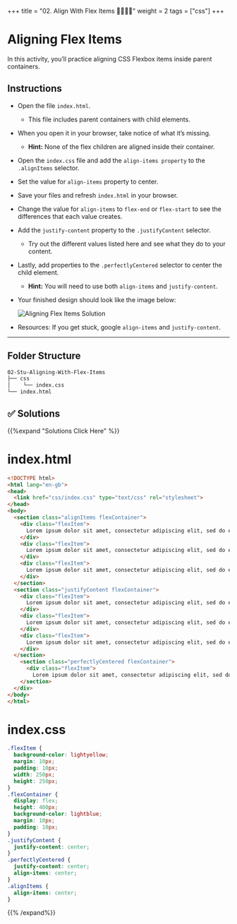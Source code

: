 +++
title = "02. Align With Flex Items 👩‍🎓👨‍🎓"
weight = 2
tags = ["css"] 
+++


# Aligning Flex Items

In this activity, you’ll practice aligning CSS Flexbox items inside parent containers.

## Instructions

* Open the file `index.html`.

  * This file includes parent containers with child elements. 

* When you open it in your browser, take notice of what it’s missing. 

  * **Hint:** None of the flex children are aligned inside their container. 

* Open the `index.css` file and add the `align-items property` to the `.alignItems` selector.

* Set the value for `align-items` property to center. 

* Save your files and refresh `index.html` in your browser.

* Change the value for `align-items` to `flex-end` or `flex-start` to see the differences that each value creates.

* Add the `justify-content` property to the `.justifyContent` selector.

  * Try out the different values listed here and see what they do to your content.

* Lastly, add properties to the `.perfectlyCentered` selector to center the child element.

  * **Hint:** You will need to use both `align-items` and `justify-content`.

* Your finished design should look like the image below:

  ![Aligning Flex Items Solution](../images/aligning-flex-items-solution.png)

* Resources: If you get stuck, google `align-items` and `justify-content`. 

---

## Folder Structure
```bash
02-Stu-Aligning-With-Flex-Items
├── css
│    └── index.css     
└── index.html
```


## ✅ Solutions 
{{%expand "Solutions Click Here" %}}

# index.html

```html
<!DOCTYPE html>
<html lang="en-gb">
<head>
  <link href="css/index.css" type="text/css" rel="stylesheet">
</head>
<body>
  <section class="alignItems flexContainer">
    <div class="flexItem">
      Lorem ipsum dolor sit amet, consectetur adipiscing elit, sed do eiusmod tempor incididunt ut labore et dolore magna aliqua.
    </div>
    <div class="flexItem">
      Lorem ipsum dolor sit amet, consectetur adipiscing elit, sed do eiusmod tempor incididunt ut labore et dolore magna aliqua.
    </div>
    <div class="flexItem">
      Lorem ipsum dolor sit amet, consectetur adipiscing elit, sed do eiusmod tempor incididunt ut labore et dolore magna aliqua.
    </div>
  </section>
  <section class="justifyContent flexContainer">
    <div class="flexItem">
      Lorem ipsum dolor sit amet, consectetur adipiscing elit, sed do eiusmod tempor incididunt ut labore et dolore magna aliqua.
    </div>
    <div class="flexItem">
      Lorem ipsum dolor sit amet, consectetur adipiscing elit, sed do eiusmod tempor incididunt ut labore et dolore magna aliqua.
    </div>
    <div class="flexItem">
      Lorem ipsum dolor sit amet, consectetur adipiscing elit, sed do eiusmod tempor incididunt ut labore et dolore magna aliqua.
    </div>
  </section>
    <section class="perfectlyCentered flexContainer">
      <div class="flexItem">
        Lorem ipsum dolor sit amet, consectetur adipiscing elit, sed do eiusmod tempor incididunt ut labore et dolore magna aliqua.
    </section>
  </div>
</body>
</html>


```

# index.css

```css
.flexItem {
  background-color: lightyellow;
  margin: 10px;
  padding: 10px;
  width: 250px;
  height: 250px;
}
.flexContainer {
  display: flex;
  height: 400px;
  background-color: lightblue;
  margin: 10px;
  padding: 10px;
}
.justifyContent {
  justify-content: center;
}
.perfectlyCentered {
  justify-content: center;
  align-items: center;
}
.alignItems {
  align-items: center;
}
```


{{% /expand%}}